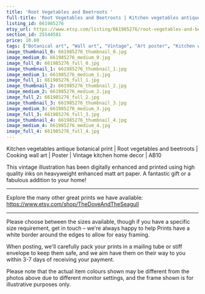 ```yaml
---
title: 'Root Vegetables and Beetroots '
full-title: 'Root Vegetables and Beetroots | Kitchen vegetables antique botanical print | Cooking wall art | Poster | Vintage kitchen home decor | AB10'
listing_id: 661985276
etsy_url: https://www.etsy.com/listing/661985276/root-vegetables-and-beetroots-kitchen?utm_source=site&utm_medium=api&utm_campaign=api
section_id: 25544581
price: 10.60
tags: ["Botanical art", "Wall art", "Vintage", "Art poster", "Kitchen wall art", "Vegetables print", "Vegetables poster", "Home decor", "Kitchen print", "Antique botanical", "Gardening print", "Gardening wall art", "Album Benary"]
image_thumbnail_0: 661985276_thumbnail_0.jpg
image_medium_0: 661985276_medium_0.jpg
image_full_0: 661985276_full_0.jpg
image_thumbnail_1: 661985276_thumbnail_1.jpg
image_medium_1: 661985276_medium_1.jpg
image_full_1: 661985276_full_1.jpg
image_thumbnail_2: 661985276_thumbnail_2.jpg
image_medium_2: 661985276_medium_2.jpg
image_full_2: 661985276_full_2.jpg
image_thumbnail_3: 661985276_thumbnail_3.jpg
image_medium_3: 661985276_medium_3.jpg
image_full_3: 661985276_full_3.jpg
image_thumbnail_4: 661985276_thumbnail_4.jpg
image_medium_4: 661985276_medium_4.jpg
image_full_4: 661985276_full_4.jpg
---
```

Kitchen vegetables antique botanical print | Root vegetables and beetroots | Cooking wall art | Poster | Vintage kitchen home decor | AB10

This vintage illustration has been digitally enhanced and printed using high quality inks on heavyweight enhanced matt art paper. A fantastic gift or a fabulous addition to your home!
 
---

Explore the many other great prints we have available: https://www.etsy.com/shop/TheDoveAndTheSeagull

---

Please choose between the sizes available, though if you have a specific size requirement, get in touch – we&#39;re always happy to help Prints have a white border around the edges to allow for easy framing.

When posting, we&#39;ll carefully pack your prints in a mailing tube or stiff envelope to keep them safe, and we aim have them on their way to you within 3-7 days of receiving your payment.

Please note that the actual item colours shown may be different from the photos above due to different monitor settings, and the frame shown is for illustrative purposes only.
